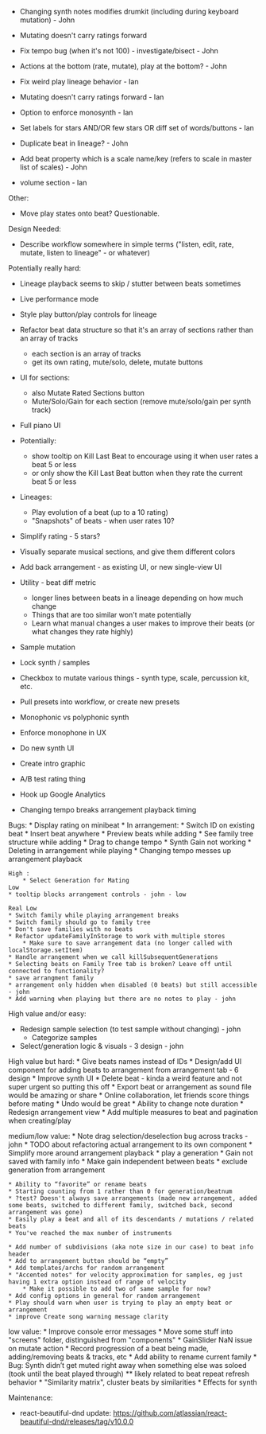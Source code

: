 * Changing synth notes modifies drumkit (including during keyboard mutation) - John
* Mutating doesn't carry ratings forward

* Fix tempo bug (when it's not 100) - investigate/bisect - John
* Actions at the bottom (rate, mutate), play at the bottom? - John

* Fix weird play lineage behavior - Ian
* Mutating doesn't carry ratings forward - Ian
* Option to enforce monosynth - Ian
* Set labels for stars AND/OR few stars OR diff set of words/buttons - Ian

* Duplicate beat in lineage? - John
* Add beat property which is a scale name/key (refers to scale in master list of scales) - John
* volume section - Ian


Other:
* Move play states onto beat? Questionable.

Design Needed:
* Describe workflow somewhere in simple terms ("listen, edit, rate, mutate, listen to lineage" - or whatever)

Potentially really hard:
* Lineage playback seems to skip / stutter between beats sometimes


* Live performance mode

* Style play button/play controls for lineage

* Refactor beat data structure so that it's an array of sections rather than an array of tracks
    * each section is an array of tracks
    * get its own rating, mute/solo, delete, mutate buttons

* UI for sections:
    * also Mutate Rated Sections button
    * Mute/Solo/Gain for each section (remove mute/solo/gain per synth track)

* Full piano UI
* Potentially:
  * show tooltip on Kill Last Beat to encourage using it when user rates a beat 5 or less
  * or only show the Kill Last Beat button when they rate the current beat 5 or less
* Lineages:
    * Play evolution of a beat (up to a 10 rating)
    * "Snapshots" of beats - when user rates 10?

* Simplify rating - 5 stars?
* Visually separate musical sections, and give them different colors
* Add back arrangement - as existing UI, or new single-view UI
* Utility - beat diff metric
    * longer lines between beats in a lineage depending on how much change
    * Things that are too similar won't mate potentially
    * Learn what manual changes a user makes to improve their beats (or what changes they rate highly)
* Sample mutation
* Lock synth / samples
* Checkbox to mutate various things - synth type, scale, percussion kit, etc.
* Pull presets into workflow, or create new presets
* Monophonic vs polyphonic synth
* Enforce monophone in UX


* Do new synth UI
* Create intro graphic
* A/B test rating thing

* Hook up Google Analytics
* Changing tempo breaks arrangement playback timing

Bugs:
    * Display rating on minibeat
    * In arrangement:
        * Switch ID on existing beat
        * Insert beat anywhere
        * Preview beats while adding
        * See family tree structure while adding
    * Drag to change tempo
    * Synth Gain not working
    * Deleting in arrangement while playing
    * Changing tempo messes up arrangement playback

    High :
        * Select Generation for Mating
    Low
    * tooltip blocks arrangement controls - john - low

    Real Low
    * Switch family while playing arrangement breaks
    * Switch family should go to family tree
    * Don't save families with no beats
    * Refactor updateFamilyInStorage to work with multiple stores
        * Make sure to save arrangement data (no longer called with localStorage.setItem)
    * Handle arrangement when we call killSubsequentGenerations
    * Selecting beats on Family Tree tab is broken? Leave off until connected to functionality?
    * save arrangment family
    * arrangement only hidden when disabled (0 beats) but still accessible - john
    * Add warning when playing but there are no notes to play - john

High value and/or easy:

* Redesign sample selection (to test sample without changing) - john
    * Categorize samples
* Select/generation logic & visuals - 3 design - john


High value but hard:
    * Give beats names instead of IDs
    * Design/add UI component for adding beats to arrangement from arrangement tab - 6 design
    * Improve synth UI
    * Delete beat - kinda a weird feature and not super urgent so putting this off
    * Export beat or arrangement as sound file would be amazing or share
    * Online collaboration, let friends score things before mating
    * Undo would be great
    * Ability to change note duration
    * Redesign arrangement view
    * Add multiple measures to beat and pagination when creating/play

medium/low value:
    * Note drag selection/deselection bug across tracks - john
    * TODO about refactoring actual arrangement to its own component
    * Simplify more around arrangement playback
    * play a generation
    * Gain not saved with family info
        * Make gain independent between beats
    * exclude generation from arrangement

    * Ability to “favorite” or rename beats
    * Starting counting from 1 rather than 0 for generation/beatnum
    * ?test? Doesn't always save arrangements (made new arrangement, added some beats, switched to different family, switched back, second arrangement was gone)
    * Easily play a beat and all of its descendants / mutations / related beats
    * You've reached the max number of instruments

    * Add number of subdivisions (aka note size in our case) to beat info header
    * Add to arrangement button should be “empty”
    * Add templates/archs for random arrangement
    * "Accented notes" for velocity approximation for samples, eg just having 1 extra option instead of range of velocity
        * Make it possible to add two of same sample for now?
    * Add config options in general for random arrangement
    * Play should warn when user is trying to play an empty beat or arrangement
    * improve Create song warning message clarity

low value:
    * Improve console error messages
    * Move some stuff into "screens" folder, distinguished from "components"
    * GainSlider NaN issue on mutate action
    * Record progression of a beat being made, adding/removing beats & tracks, etc
    * Add ability to rename current family
    * Bug: Synth didn’t get muted right away when something else was soloed (took until the beat played through) ** likely related to beat repeat refresh behavior
    * "Similarity matrix", cluster beats by similarities
    * Effects for synth


Maintenance:
* react-beautiful-dnd update: https://github.com/atlassian/react-beautiful-dnd/releases/tag/v10.0.0
